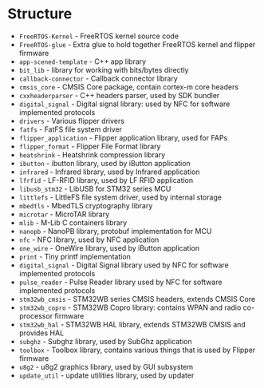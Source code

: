 # Structure

- `FreeRTOS-Kernel`     - FreeRTOS kernel source code
- `FreeRTOS-glue`       - Extra glue to hold together FreeRTOS kernel and flipper firmware
- `app-scened-template` - C++ app library
- `bit_lib`             - library for working with bits/bytes directly
- `callback-connector`  - Callback connector library
- `cmsis_core`          - CMSIS Core package, contain cortex-m core headers
- `cxxheaderparser`     - C++ headers parser, used by SDK bundler
- `digital_signal`      - Digital signal library: used by NFC for software implemented protocols
- `drivers`             - Various flipper drivers
- `fatfs`               - FatFS file system driver
- `flipper_application` - Flipper application library, used for FAPs
- `flipper_format`      - Flipper File Format library
- `heatshrink`          - Heatshrink compression library
- `ibutton`             - ibutton library, used by iButton application
- `infrared`            - Infrared library, used by Infrared application
- `lfrfid`              - LF-RFID library, used by LF RFID application
- `libusb_stm32`        - LibUSB for STM32 series MCU
- `littlefs`            - LittleFS file system driver, used by internal storage
- `mbedtls`             - MbedTLS cryptography library
- `microtar`            - MicroTAR library
- `mlib`                - M-Lib C containers library
- `nanopb`              - NanoPB library, protobuf implementation for MCU
- `nfc`                 - NFC library, used by NFC application
- `one_wire`            - OneWire library, used by iButton application
- `print`               - Tiny printf implementation
- `digital_signal`      - Digital Signal library used by NFC for software implemented protocols
- `pulse_reader`        - Pulse Reader library used by NFC for software implemented protocols
- `stm32wb_cmsis`       - STM32WB series CMSIS headers, extends CMSIS Core
- `stm32wb_copro`       - STM32WB Copro library: contains WPAN and radio co-processor firmware
- `stm32wb_hal`         - STM32WB HAL library, extends STM32WB CMSIS and provides HAL
- `subghz`              - Subghz library, used by SubGhz application
- `toolbox`             - Toolbox library, contains various things that is used by Flipper firmware
- `u8g2`                - u8g2 graphics library, used by GUI subsystem
- `update_util`         - update utilities library, used by updater